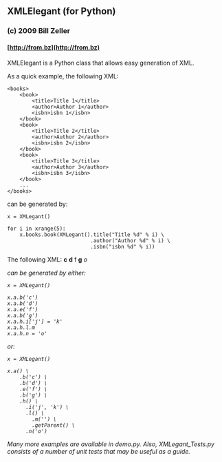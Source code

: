 ## XMLElegant (for Python)

### (c) 2009 Bill Zeller
#### [http://from.bz](http://from.bz)

XMLElegant is a Python class that allows easy generation of XML.

As a quick example, the following XML:

    <books>
        <book>
            <title>Title 1</title>
            <author>Author 1</author>
            <isbn>isbn 1</isbn>
        </book>
        <book>
            <title>Title 2</title>
            <author>Author 2</author>
            <isbn>isbn 2</isbn>
        </book>
        <book>
            <title>Title 3</title>
            <author>Author 3</author>
            <isbn>isbn 3</isbn>
        </book>
        ...
    </books>    

can be generated by:

    x = XMLegant()

    for i in xrange(5):
        x.books.book(XMLegant().title("Title %d" % i) \
                               .author("Author %d" % i) \
                               .isbn("isbn %d" % i))
    
The following XML:
    <a>
        <b>c</b>
        <b>d</b>
        <e>f</e>
        <b>g</b>
        <h>
            <i j="k"/>
            <l>
                <m/>
            </l>
            <n>o</n>
        </h>
    <a>

can be generated by either:

    x = XMLegant()

    x.a.b('c') 
    x.a.b('d')
    x.a.e('f')
    x.a.b('g')
    x.a.h.i['j'] = 'k'
    x.a.h.l.m
    x.a.h.n = 'o'


or:

    x = XMLegant()

    x.a() \
        .b('c') \
        .b('d') \
        .e('f') \
        .b('g') \
        .h() \
          .i('j', 'k') \
          .l() \
            .m('') \
            .getParent() \
          .n('o')

Many more examples are available in demo.py. Also, XMLegant_Tests.py consists of a number of unit tests that may be useful as a guide.


